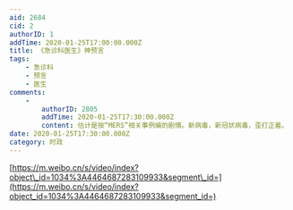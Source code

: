 ```yaml
---
aid: 2684
cid: 2
authorID: 1
addTime: 2020-01-25T17:00:00.000Z
title: 《急诊科医生》神预言
tags:
    - 急诊科
    - 预言
    - 医生
comments:
    -
        authorID: 2805
        addTime: 2020-01-25T17:30:00.000Z
        content: 估计是按“MERS”相关事例编的剧情。新病毒，新冠状病毒，歪打正着。
date: 2020-01-25T17:30:00.000Z
category: 时政
---
```


[https://m.weibo.cn/s/video/index?object\_id=1034%3A4464687283109933&segment\_id=](https://m.weibo.cn/s/video/index?object_id=1034%3A4464687283109933&segment_id=)
